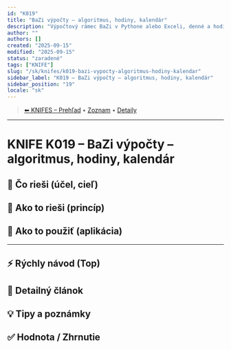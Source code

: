 ```yaml
---
id: "K019"
title: "BaZi výpočty – algoritmus, hodiny, kalendár"
description: "Výpočtový rámec BaZi v Pythone alebo Exceli, denné a hodinové analýzy, poradca"
author: ""
authors: []
created: "2025-09-15"
modified: "2025-09-15"
status: "zaradené"
tags: ["KNIFE"]
slug: "/sk/knifes/k019-bazi-vypocty-algoritmus-hodiny-kalendar"
sidebar_label: "K019 – BaZi výpočty – algoritmus, hodiny, kalendár"
sidebar_position: "19"
locale: "sk"
---
```

<!-- body:start -->

<!-- nav:knifes -->
> [⬅ KNIFES – Prehľad](../KNIFEsOverview.md) • [Zoznam](../KNIFE_Overview_List.md) • [Detaily](../KNIFE_Overview_Details.md)
---
# KNIFE K019 – BaZi výpočty – algoritmus, hodiny, kalendár

## 🎯 Čo rieši (účel, cieľ)

## 🧩 Ako to rieši (princíp)

## 🧪 Ako to použiť (aplikácia)

---

## ⚡ Rýchly návod (Top)

## 📜 Detailný článok

## 💡 Tipy a poznámky

## ✅ Hodnota / Zhrnutie
